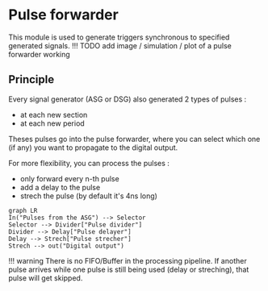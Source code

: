 # Pulse forwarder

This module is used to generate triggers synchronous to specified generated signals. 
!!! TODO
    add image / simulation / plot of a pulse forwarder working

## Principle

Every signal generator (ASG or DSG) also generated 2 types of pulses :   
 - at each new section   
 - at each new period

Theses pulses go into the pulse forwarder, where you can select which one (if any) you 
want to propagate to the digital output. 

For more flexibility, you can process the pulses :   
 - only forward every n-th pulse  
 - add a delay to the pulse  
 - strech the pulse (by default it's 4ns long)

``` mermaid
graph LR
In("Pulses from the ASG") --> Selector
Selector --> Divider["Pulse divider"]
Divider --> Delay["Pulse delayer"]
Delay --> Strech["Pulse strecher"]
Strech --> out("Digital output")
```

!!! warning
    There is no FIFO/Buffer in the processing pipeline. If another pulse arrives while 
    one pulse is still being used (delay or streching), that pulse will get skipped.